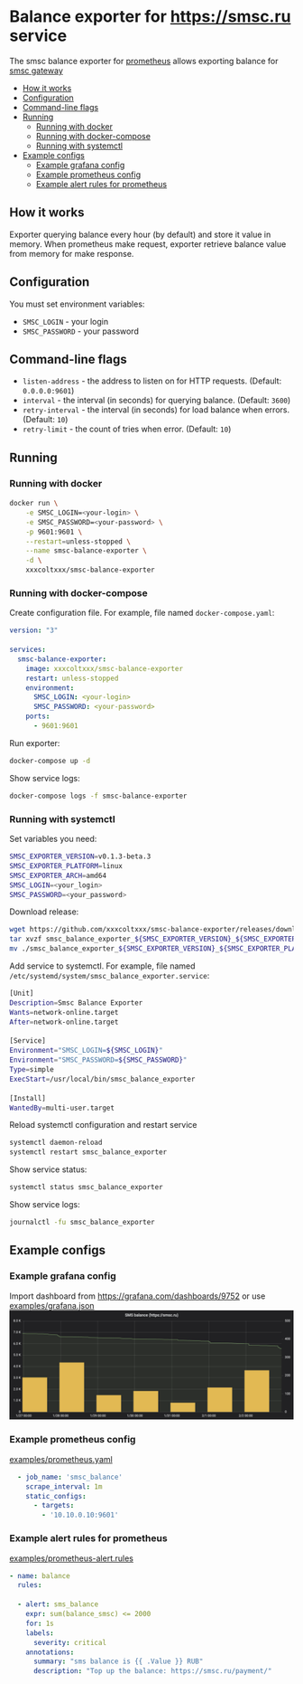 # Balance exporter for https://smsc.ru service

The smsc balance exporter for [prometheus](https://prometheus.io) allows exporting balance for [smsc gateway](https://smsc.ru)

- [How it works](#how-it-works)
- [Configuration](#configuration)
- [Command-line flags](#command-line-flags)
- [Running](#running)
  * [Running with docker](#running-with-docker)
  * [Running with docker-compose](#running-with-docker-compose)
  * [Running with systemctl](#running-with-systemctl)
- [Example configs](#example-configs)
  * [Example grafana config](#example-grafana-config)
  * [Example prometheus config](#example-prometheus-config)
  * [Example alert rules for prometheus](#example-alert-rules-for-prometheus)

## How it works
Exporter querying balance every hour (by default) and store it value in memory.
When prometheus make request, exporter retrieve balance value from memory for make response.

## Configuration
You must set environment variables:

* `SMSC_LOGIN` - your login
* `SMSC_PASSWORD` - your password

## Command-line flags

* `listen-address` - the address to listen on for HTTP requests. (Default: `0.0.0.0:9601`)
* `interval` - the interval (in seconds) for querying balance. (Default: `3600`)
* `retry-interval` - the interval (in seconds) for load balance when errors. (Default: `10`)
* `retry-limit` - the count of tries when error. (Default: `10`)

## Running
### Running with docker

```sh
docker run \
    -e SMSC_LOGIN=<your-login> \
    -e SMSC_PASSWORD=<your-password> \
    -p 9601:9601 \
    --restart=unless-stopped \
    --name smsc-balance-exporter \
    -d \
    xxxcoltxxx/smsc-balance-exporter
```

### Running with docker-compose

Create configuration file. For example, file named `docker-compose.yaml`:

```yaml
version: "3"

services:
  smsc-balance-exporter:
    image: xxxcoltxxx/smsc-balance-exporter
    restart: unless-stopped
    environment:
      SMSC_LOGIN: <your-login>
      SMSC_PASSWORD: <your-password>
    ports:
      - 9601:9601
```

Run exporter:
```sh
docker-compose up -d
```

Show service logs:
```sh
docker-compose logs -f smsc-balance-exporter
```

### Running with systemctl

Set variables you need:
```sh
SMSC_EXPORTER_VERSION=v0.1.3-beta.3
SMSC_EXPORTER_PLATFORM=linux
SMSC_EXPORTER_ARCH=amd64
SMSC_LOGIN=<your_login>
SMSC_PASSWORD=<your_password>
```

Download release:
```sh
wget https://github.com/xxxcoltxxx/smsc-balance-exporter/releases/download/${SMSC_EXPORTER_VERSION}/smsc_balance_exporter_${SMSC_EXPORTER_VERSION}_${SMSC_EXPORTER_PLATFORM}_${SMSC_EXPORTER_ARCH}.tar.gz
tar xvzf smsc_balance_exporter_${SMSC_EXPORTER_VERSION}_${SMSC_EXPORTER_PLATFORM}_${SMSC_EXPORTER_ARCH}.tar.gz
mv ./smsc_balance_exporter_${SMSC_EXPORTER_VERSION}_${SMSC_EXPORTER_PLATFORM}_${SMSC_EXPORTER_ARCH} /usr/local/bin/smsc_balance_exporter
```

Add service to systemctl. For example, file named `/etc/systemd/system/smsc_balance_exporter.service`:
```sh
[Unit]
Description=Smsc Balance Exporter
Wants=network-online.target
After=network-online.target

[Service]
Environment="SMSC_LOGIN=${SMSC_LOGIN}"
Environment="SMSC_PASSWORD=${SMSC_PASSWORD}"
Type=simple
ExecStart=/usr/local/bin/smsc_balance_exporter

[Install]
WantedBy=multi-user.target
```

Reload systemctl configuration and restart service
```sh
systemctl daemon-reload
systemctl restart smsc_balance_exporter
```

Show service status:
```sh
systemctl status smsc_balance_exporter
```

Show service logs:
```sh
journalctl -fu smsc_balance_exporter
```

## Example configs
### Example grafana config
Import dashboard from https://grafana.com/dashboards/9752 or use [examples/grafana.json](examples/grafana.json)
![Grafana Panel](examples/grafana_panel.png)

### Example prometheus config
[examples/prometheus.yaml](examples/prometheus.yaml)
```yaml
  - job_name: 'smsc_balance'
    scrape_interval: 1m
    static_configs:
      - targets:
        - '10.10.0.10:9601'
```

### Example alert rules for prometheus
[examples/prometheus-alert.rules](examples/prometheus-alert.rules)
```yaml
- name: balance
  rules:

  - alert: sms_balance
    expr: sum(balance_smsc) <= 2000
    for: 1s
    labels:
      severity: critical
    annotations:
      summary: "sms balance is {{ .Value }} RUB"
      description: "Top up the balance: https://smsc.ru/payment/"
```
